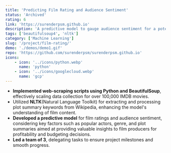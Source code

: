 ```yaml
---
title: 'Predicting Film Rating and Audience Sentiment'
status: 'Archived'
rating: 6
link: 'https://surenderpsm.github.io'
description: 'A predictive model to gauge audience sentiment for a potential movie'
tags: ['beautifulsoup4', 'nltk']
category: ['Machine Learning']
slug: '/project/film-rating/'
demo: './demos/demo1.gif'
repo: 'https://github.com/surenderpsm/surenderpsm.github.io'
icons:
    - icon: '../icons/python.webp'
      name: 'python'
    - icon: '../icons/googlecloud.webp'
      name: 'gcp'
---
```


-   **Implemented web-scraping scripts using Python and BeautifulSoup**, effectively scaling data collection for over 100,000 IMDB movies.
-   Utilized **NLTK**(Natural Language Toolkit) for extracting and processing plot summary keywords from Wikipedia, enhancing the model's understanding of film content.
-   **Developed a predictive model** for film ratings and audience sentiment, considering key factors such as popular actors, genre, and plot summaries aimed at providing valuable insights to film producers for profitability and budgeting decisions.
-   **Led a team of 3**, delegating tasks to ensure project milestones and smooth progress.
